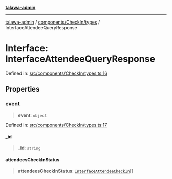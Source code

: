 [**talawa-admin**](../../../../README.md)

***

[talawa-admin](../../../../README.md) / [components/CheckIn/types](../README.md) / InterfaceAttendeeQueryResponse

# Interface: InterfaceAttendeeQueryResponse

Defined in: [src/components/CheckIn/types.ts:16](https://github.com/gautam-divyanshu/talawa-admin/blob/9fec1eef6a4674b14f6abe30e3be3844537d8dc2/src/components/CheckIn/types.ts#L16)

## Properties

### event

> **event**: `object`

Defined in: [src/components/CheckIn/types.ts:17](https://github.com/gautam-divyanshu/talawa-admin/blob/9fec1eef6a4674b14f6abe30e3be3844537d8dc2/src/components/CheckIn/types.ts#L17)

#### \_id

> **\_id**: `string`

#### attendeesCheckInStatus

> **attendeesCheckInStatus**: [`InterfaceAttendeeCheckIn`](InterfaceAttendeeCheckIn.md)[]
